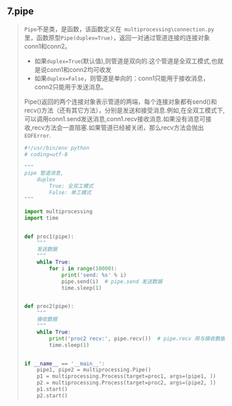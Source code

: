 ## 7.pipe

> `Pipe`不是类，是函数，该函数定义在` multiprocessing\connection.py`里，函数原型`Pipe(duplex=True)`，返回一对通过管道连接的连接对象conn1和conn2。
>
> - 如果`duplex=True`(默认值),则管道是双向的.这个管道是全双工模式,也就是说conn1和conn2均可收发
> - 如果`duplex=False`，则管道是单向的：conn1只能用于接收消息，conn2只能用于发送消息。
>
> Pipe()返回的两个连接对象表示管道的两端，每个连接对象都有send()和recv()方法（还有其它方法），分别是发送和接受消息.例如,在全双工模式下,可以调用conn1.send发送消息,conn1.recv接收消息.如果没有消息可接收,recv方法会一直阻塞.如果管道已经被关闭，那么recv方法会抛出`EOFError`.
>
> ```python
> #!/usr/bin/env python
> # coding=utf-8
>
> """
> pipe 管道消息,
>     duplex
>         True: 全双工模式
>         False: 单工模式
> """
>
> import multiprocessing
> import time
>
>
> def proc1(pipe):
>     """
>     发送数据
>     """
>     while True:
>         for i in range(10000):
>             print('send: %s' % i)
>             pipe.send(i)  # pipe.send 发送数据
>             time.sleep(1)
>
>
> def proc2(pipe):
>     """
>     接收数据
>     """
>     while True:
>         print('proc2 recv:', pipe.recv())  # pipe.recv 用与接收数据
>         time.sleep(1)
>
>
> if __name__ == '__main__':
>     pipe1, pipe2 = multiprocessing.Pipe()
>     p1 = multiprocessing.Process(target=proc1, args=(pipe1, ))
>     p2 = multiprocessing.Process(target=proc2, args=(pipe2, ))
>     p1.start()
>     p2.start()
>
> ```
>
> 